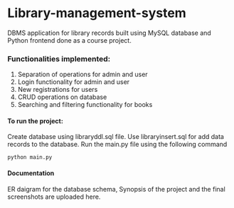 # Library-management-system
DBMS application for library records built using MySQL database and Python frontend done as a course project.

### Functionalities implemented:
1. Separation of operations for admin and user
2. Login functionality for admin and user
3. New registrations for users
4. CRUD operations on database
5. Searching and filtering functionality for books

#### To run the project:
Create database using libraryddl.sql file. Use libraryinsert.sql for add data records to the database.
Run the main.py file using the following command
```
python main.py
```

#### Documentation
ER daigram for the database schema, Synopsis of the project and the final screenshots are uploaded here.
